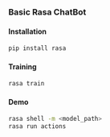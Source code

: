 ### Basic Rasa ChatBot

#### Installation
```bash
pip install rasa
```

#### Training
```bash
rasa train
```

#### Demo
```bash
rasa shell -m <model_path>
rasa run actions
```